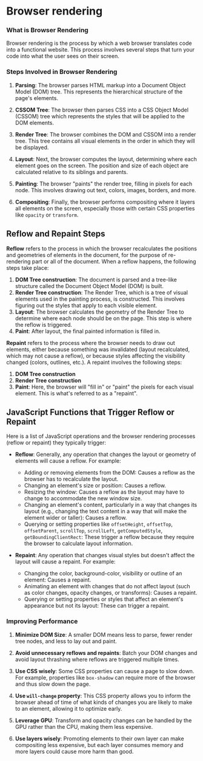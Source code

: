 # Browser rendering

### What is Browser Rendering

Browser rendering is the process by which a web browser translates code into a functional website. This process involves several steps that turn your code into what the user sees on their screen.

### Steps Involved in Browser Rendering

1. **Parsing**: The browser parses HTML markup into a Document Object Model (DOM) tree. This represents the hierarchical structure of the page's elements.

2. **CSSOM Tree**: The browser then parses CSS into a CSS Object Model (CSSOM) tree which represents the styles that will be applied to the DOM elements.

3. **Render Tree**: The browser combines the DOM and CSSOM into a render tree. This tree contains all visual elements in the order in which they will be displayed.

4. **Layout**: Next, the browser computes the layout, determining where each element goes on the screen. The position and size of each object are calculated relative to its siblings and parents.

5. **Painting**: The browser "paints" the render tree, filling in pixels for each node. This involves drawing out text, colors, images, borders, and more.

6. **Compositing**: Finally, the browser performs compositing where it layers all elements on the screen, especially those with certain CSS properties like `opacity` or `transform`.

## Reflow and Repaint Steps

**Reflow** refers to the process in which the browser recalculates the positions and geometries of elements in the document, for the purpose of re-rendering part or all of the document. When a reflow happens, the following steps take place:

1. **DOM Tree construction**: The document is parsed and a tree-like structure called the Document Object Model (DOM) is built.
2. **Render Tree construction**: The Render Tree, which is a tree of visual elements used in the painting process, is constructed. This involves figuring out the styles that apply to each visible element.
3. **Layout**: The browser calculates the geometry of the Render Tree to determine where each node should be on the page. This step is where the reflow is triggered.
4. **Paint**: After layout, the final painted information is filled in.

**Repaint** refers to the process where the browser needs to draw out elements, either because something was invalidated (layout recalculated, which may not cause a reflow), or because styles affecting the visibility changed (colors, outlines, etc.). A repaint involves the following steps:

1. **DOM Tree construction**
2. **Render Tree construction**
3. **Paint**: Here, the browser will "fill in" or "paint" the pixels for each visual element. This is what's referred to as a "repaint".

## JavaScript Functions that Trigger Reflow or Repaint

Here is a list of JavaScript operations and the browser rendering processes (reflow or repaint) they typically trigger:

- **Reflow**: Generally, any operation that changes the layout or geometry of elements will cause a reflow. For example:

    - Adding or removing elements from the DOM: Causes a reflow as the browser has to recalculate the layout.
    - Changing an element's size or position: Causes a reflow.
    - Resizing the window: Causes a reflow as the layout may have to change to accommodate the new window size.
    - Changing an element's content, particularly in a way that changes its layout (e.g., changing the text content in a way that will make the element wider or taller): Causes a reflow.
    - Querying or setting properties like `offsetHeight`, `offsetTop`, `offsetParent`, `scrollTop`, `scrollLeft`, `getComputedStyle`, `getBoundingClientRect`: These trigger a reflow because they require the browser to calculate layout information.

- **Repaint**: Any operation that changes visual styles but doesn't affect the layout will cause a repaint. For example:

    - Changing the color, background-color, visibility or outline of an element: Causes a repaint.
    - Animating an element with changes that do not affect layout (such as color changes, opacity changes, or transforms): Causes a repaint.
    - Querying or setting properties or styles that affect an element's appearance but not its layout: These can trigger a repaint.

### Improving Performance

1. **Minimize DOM Size**: A smaller DOM means less to parse, fewer render tree nodes, and less to lay out and paint.

2. **Avoid unnecessary reflows and repaints**: Batch your DOM changes and avoid layout thrashing where reflows are triggered multiple times.

3. **Use CSS wisely**: Some CSS properties can cause a page to slow down. For example, properties like `box-shadow` can require more of the browser and thus slow down the page.

4. **Use `will-change` property**: This CSS property allows you to inform the browser ahead of time of what kinds of changes you are likely to make to an element, allowing it to optimize early.

5. **Leverage GPU**: Transform and opacity changes can be handled by the GPU rather than the CPU, making them less expensive.

6. **Use layers wisely**: Promoting elements to their own layer can make compositing less expensive, but each layer consumes memory and more layers could cause more harm than good.
